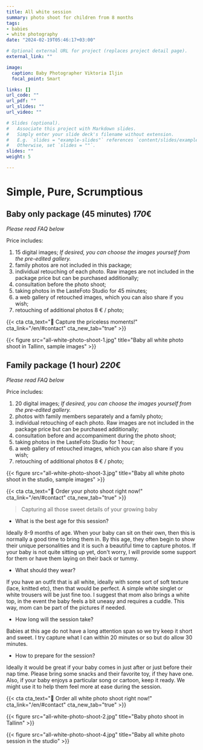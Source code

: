 ```yaml
---
title: All white session
summary: photo shoot for children from 8 months
tags:
- babies
- white photography
date: "2024-02-19T05:46:17+03:00"

# Optional external URL for project (replaces project detail page).
external_link: ""

image:
  caption: Baby Photographer Viktoria Iljin
  focal_point: Smart

links: []
url_code: ""
url_pdf: ""
url_slides: ""
url_video: ""

# Slides (optional).
#   Associate this project with Markdown slides.
#   Simply enter your slide deck's filename without extension.
#   E.g. `slides = "example-slides"` references `content/slides/example-slides.md`.
#   Otherwise, set `slides = ""`.
slides: ""
weight: 5

---
```

# Simple, Pure, Scrumptious

## Baby only package (45 minutes) *170*€ 
_Please read FAQ below_ 

Price includes:
1. 15 digital images; *If desired, you can choose the images yourself from the pre-edited gallery.*
2. family photos are not included in this package;
3. individual retouching of each photo. Raw images are not included in the package price but can be purchased additionally;
4. consultation before the photo shoot;
5. taking photos in the LasteFoto Studio for 45 minutes;
6. a web gallery of retouched images, which you can also share if you wish;
7. retouching of additional photos 8 € / photo;

{{< cta cta_text="💛 Capture the priceless moments!" cta_link="/en/#contact" cta_new_tab="true" >}}

{{< figure src="all-white-photo-shoot-1.jpg" title="Baby all white photo shoot in Tallinn, sample images" >}}

## Family package (1 hour) *220*€ 
_Please read FAQ below_ 

Price includes:
1. 20 digital images; *If desired, you can choose the images yourself from the pre-edited gallery.*
2. photos with family members separately and a family photo;
3. individual retouching of each photo. Raw images are not included in the package price but can be purchased additionally;
4. consultation before and accompaniment during the photo shoot;
5. taking photos in the LasteFoto Studio for 1 hour;
6. a web gallery of retouched images, which you can also share if you wish;
7. retouching of additional photos 8 € / photo;

{{< figure src="all-white-photo-shoot-3.jpg" title="Baby all white photo shoot in the studio, sample images" >}}

{{< cta cta_text="💛 Order your photo shoot right now!" cta_link="/en/#contact" cta_new_tab="true" >}}

> Capturing all those sweet details of your growing baby

- What is the best age for this session?

Ideally 8-9 months of age. When your baby can sit on their own, then this is normally a good time to bring them in. By this age, they often begin to show their unique personalities and it is such a beautiful time to capture photos. If your baby is not quite sitting up yet, don't worry, I will provide some support for them or have them laying on their back or tummy.

- What should they wear?

If you have an outfit that is all white, ideally with some sort of soft texture (lace, knitted etc), then that would be perfect. A simple white singlet or white trousers will be just fine too.  I suggest that mom also brings a white top, in the event the baby feels a bit uneasy and requires a cuddle. This way, mom can be part of the pictures if needed.

- How long will the session take?

Babies at this age do not have a long attention span so we try keep it short and sweet. I try capture what I can within 20 minutes or so but do allow 30 minutes.

- How to prepare for the session?

Ideally it would be great if your baby comes in just after or just before their nap time. Please bring some snacks and their favorite toy, if they have one. Also, if your baby enjoys a particular song or cartoon, keep it ready. We might use it to help them feel more at ease during the session.

{{< cta cta_text="💛 Order all white photo shoot right now!" cta_link="/en/#contact" cta_new_tab="true" >}}

{{< figure src="all-white-photo-shoot-2.jpg" title="Baby photo shoot in Tallinn" >}}

{{< figure src="all-white-photo-shoot-4.jpg" title="Baby all white photo session in the studio" >}}